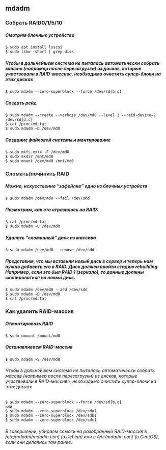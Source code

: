 ## mdadm

### Собрать RAID0/1/5/10

##### Смотрим блочные устройства
```
$ sudo apt install lsscsi  
$ sudo lshw -short | grep disk
``` 
##### Чтобы в дальнейшем система не пыталась автоматически собрать массив (например после перезагрузки) из дисков, которые участвовали в RAID-массиве, необходимо очистить супер-блоки на этих дисках
```
$ sudo mdadm --zero-superblock --force /dev/sd{b,c}
```
##### Создать рейд
```
$ sudo mdadm --create --verbose /dev/md0 --level 1 --raid-device=2 /dev/sd{d,c}  
$ cat /proc/mdstat  
$ sudo mdadm -D /dev/md0
``` 
##### Создание файловой системы и монтирование
```
$ sudo mkfs.ext4 -F /dev/md0  
$ sudo mkdir /mnt/md0  
$ sudo mount /dev/md0 /mnt/md0
```

### Сломать/починить RAID

##### Можно, искусственно “зафейлив” одно из блочных устройств
```
$ sudo mdadm /dev/md0 --fail /dev/sdd
```
##### Посмотрим, как это отразилось на RAID:
```
$ cat /proc/mdstat
$ sudo mdadm -D /dev/md0
```
##### Удалить “сломанный” диск из массива
```
$ sudo mdadm /dev/md0 --remove /dev/sdd
```
##### Представим, что мы вставили новый диск в сервер и теперь нам нужно добавить его в RAID. Диск должен пройти стадию rebuilding. Например, если это был RAID 1 (зеркало), то данные должны скопироваться на новый диск.
```
$ sudo mdadm /dev/md0 --add /dev/sdd  
$ sudo mdadm -D /dev/md0  
$ cat /proc/mdstat
```
### Как удалить RAID-массив

##### Отмонтировать RAID
```
$ sudo umount /mount/md0
```

##### Останавливаем RAID-массив
```
$ sudo mdadm -S /dev/md0
```

###### Чтобы в дальнейшем система не пыталась автоматически собрать массив (например после перезагрузки) из дисков, которые участвовали в RAID-массиве, необходимо очистить супер-блоки на этих дисках
```
$ sudo mdadm --zero-superblock --force /dev/sd{b,c}  
или  
$ sudo mdadm --zero-superblock /dev/sda1  
$ sudo mdadm --zero-superblock /dev/sdb1  
$ sudo mdadm --zero-superblock /dev/sdc1  
```
###### В завершении, убираем ссылки на разобранный RAID-массив в /etc/mdadm/mdadm.conf (в Debian) или в /etc/mdadm.conf (в CentOS), если они делались там ранее.
